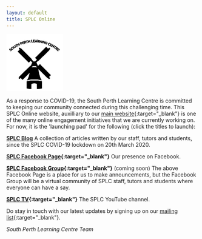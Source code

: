 ```yaml
---
layout: default
title: SPLC Online
---
```

![SPLC logo](/img/splc.png)

As a response to COVID-19, the South Perth Learning Centre is committed to keeping our community connected during this challenging time. This SPLC Online website, auxilliary to our [main website](http://splc.org.au){:target="_blank"} is one of the many online engagement initiatives that we are currently working on. For now, it is the 'launching pad' for the following (click the titles to launch):

**[SPLC Blog](/blog)** A collection of articles written by our staff, tutors and students, since the SPLC COVID-19 lockdown on 20th March 2020.

**[SPLC Facebook Page](http://facebook.com/splcinc){:target="_blank"}** Our presence on Facebook.

**[SPLC Facebook Group](https://www.facebook.com/groups/361671848071824/){:target="_blank"}** (coming soon) The above Facebook Page is a place for us to make announcements, but the Facebook Group will be a virtual community of SPLC staff, tutors and students where everyone can have a say.

**[SPLC TV](https://www.youtube.com/channel/UCqZuGsnJ8e1OG6SCYH82mdQ){:target="_blank"}** The SPLC YouTube channel.

Do stay in touch with our latest updates by signing up on our [mailing list](http://eepurl.com/gxbfk9){:target="_blank"}.

*South Perth Learning Centre Team*
